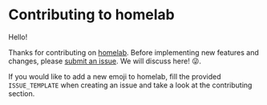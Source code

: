 # Contributing to homelab

Hello!

Thanks for contributing on [homelab](https://github.com/iamkhattar/homelab). Before implementing new features and changes, please [submit an issue](https://github.com/iamkhattar/homelab/issues/new). We will discuss here! :stuck_out_tongue_winking_eye:.

If you would like to add a new emoji to homelab, fill the provided `ISSUE_TEMPLATE` when creating an issue and take a look at the contributing section.